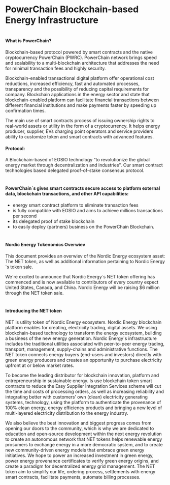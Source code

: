 
# PowerChain Blockchain-based Energy Infrastructure

#

#### What is PowerChain?

Blockchain-based protocol powered by smart contracts and the native cryptocurrency PowerChain (PWRC). PowerChain network brings speed and scalability to a multi-blockchain architecture that addresses the need for minimal transaction fees and highly security.

Blockchain-enabled transactional digital platform offer operational cost reductions, increased efficiency, fast and automated processes, transparency and the possibility of reducing capital requirements for company. Blockchain applications in the energy sector and state that blockchain-enabled platform can facilitate financial transactions between different financial institutions and make payments faster by speeding up confirmation times. 

The main use of smart contracts process of issuing ownership rights to real-world assets or utility in the form of a cryptocurrency. It helps energy producer, supplier, EVs charging point operators and  service providers ability to customize token and smart contracts with advanced features.



#### Protocol: 

A Blockchain-based of EOSIO technology “to revolutionize the global energy market through decentralization and industries". Our smart contract technologies based delegated proof-of-stake consensus protocol. 


#

#### PowerChain´s gives smart contracts secure access to platform external data, blockchain transactions, and other API capabilities:

- energy smart contract platform to eliminate transaction fees 
- is fully compatible with EOSIO and aims to achieve millions transactions per second
- its delegated proof of stake blockchain 
- to easily deploy (partners) business on the PowerChain Blockchain.


#
#### Nordic Energy Tokenomics Overwiev

This document provides an overwiev of the Nordic Energy ecosystem asset: The NET token, as well as additional information pertaining to Nordic Energy´s token sale.

We´re excited to announce that Nordic Energy´s NET token offering has commenced and is now available to contributors of every country expect United States, Canada, and China. Nordic Energy will be raising $6 million through the NET token sale.

#
#### Introducing the NET token

NET is utility token of Nordic Energy ecosystem. Nordic Energy blockchain platform enables for creating, electricity trading, digital assets. We using blockchain-based technology to transform the energy ecosystem, building a business of the new energy generation. Nordic Energy´s infrastructure includes the traditional utilities associated with peer-to-peer energy trading, transport, management, supply-chains and administrative functions. The NET token connects energy buyers (end-users and investors) directly with green energy producers and creates an opportunity to purchase electricity upfront at or below market rates.

To become the leading distributor for blockchain innovation, platform and entrepreneurship in sustainable energy. Is use blockchain token smart contracts to reduce the Easy Supplier Integration Services scheme will cut the time and costs of processing orders, as well as increasing reliability and integrating better with customers’ own (clean) electricity generating systems, technology, using the platform to authenticate the provenance of 100% clean energy, energy efficiency products and bringing a new level of multi-layered electricity distribution to the energy industry.

We also believe the best innovation and biggest progress comes from opening our doors to the community, which is why we are dedicated to education and open-source development within the next energy revolution to create an autonomous network that NET tokens helps renewable energy prosumers to exchange energy in a more democratic system, and to create new community-driven energy models that embrace green energy initiatives. We hope to power an increased investment in green energy, power energy provenance certificates to verify green energy origins, and create a paradigm for decentralized energy grid management. The NET token aim to simplify our life, ordering process, settlements with energy smart contracts, facilitate payments, automate billing processes.


